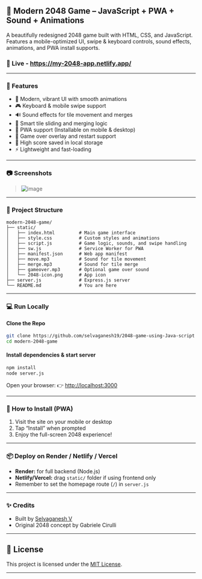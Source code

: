 ## 🧠 Modern 2048 Game – JavaScript + PWA + Sound + Animations

A beautifully redesigned 2048 game built with HTML, CSS, and JavaScript.
Features a mobile-optimized UI, swipe & keyboard controls, sound effects, animations, and PWA install supports.

### 🌟 Live  - https://my-2048-app.netlify.app/

---

### 🚀 Features

* 🎨 Modern, vibrant UI with smooth animations
* 🎮 Keyboard & mobile swipe support
* 🔊 Sound effects for tile movement and merges
* 🧠 Smart tile sliding and merging logic
* 📲 PWA support (Installable on mobile & desktop)
* 🧩 Game over overlay and restart support
* 💾 High score saved in local storage
* ⚡ Lightweight and fast-loading

---

### 📷 Screenshots

> ![image](https://github.com/user-attachments/assets/d3588185-42e0-4d4a-84f2-10f90d42ed7d)


---

### 📁 Project Structure

```
modern-2048-game/
├── static/
│   ├── index.html         # Main game interface
│   ├── style.css          # Custom styles and animations
│   ├── script.js          # Game logic, sounds, and swipe handling
│   ├── sw.js              # Service Worker for PWA
│   ├── manifest.json      # Web app manifest
│   ├── move.mp3           # Sound for tile movement
│   ├── merge.mp3          # Sound for tile merge
│   ├── gameover.mp3       # Optional game over sound
│   └── 2048-icon.png      # App icon
├── server.js              # Express.js server
└── README.md              # You are here
```

---

### 💻 Run Locally

#### Clone the Repo

```bash
git clone https://github.com/selvaganesh19/2048-game-using-Java-script
cd modern-2048-game
```

#### Install dependencies & start server

```bash
npm install
node server.js
```

Open your browser:
👉 [http://localhost:3000](http://localhost:3000)

---

### 📲 How to Install (PWA)

1. Visit the site on your mobile or desktop
2. Tap “Install” when prompted
3. Enjoy the full-screen 2048 experience!

---

### 📦 Deploy on Render / Netlify / Vercel

* **Render:** for full backend (Node.js)
* **Netlify/Vercel:** drag `static/` folder if using frontend only
* Remember to set the homepage route (`/`) in `server.js`

---

### ✨ Credits

* Built by [Selvaganesh V](https://github.com/selvaganesh19)
* Original 2048 concept by Gabriele Cirulli

---

## 📄 License

This project is licensed under the [MIT License](LICENSE).

---
